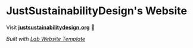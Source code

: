 # JustSustainabilityDesign's Website

Visit **[justsustainabilitydesign.org](https://justsustainabilitydesign.org)** 🚀

_Built with [Lab Website Template](https://greene-lab.gitbook.io/lab-website-template-docs)_
